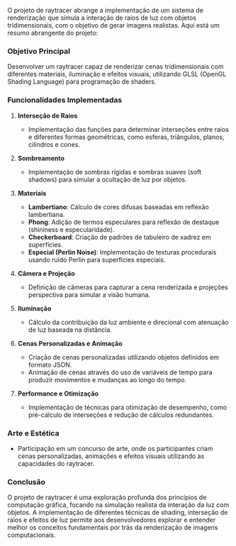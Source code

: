 O projeto de raytracer abrange a implementação de um sistema de renderização que simula a interação de raios de luz com objetos tridimensionais, com o objetivo de gerar imagens realistas. Aqui está um resumo abrangente do projeto:

### Objetivo Principal
Desenvolver um raytracer capaz de renderizar cenas tridimensionais com diferentes materiais, iluminação e efeitos visuais, utilizando GLSL (OpenGL Shading Language) para programação de shaders.

### Funcionalidades Implementadas

1. **Interseção de Raios**
   - Implementação das funções para determinar interseções entre raios e diferentes formas geométricas, como esferas, triângulos, planos, cilindros e cones.

2. **Sombreamento**
   - Implementação de sombras rígidas e sombras suaves (soft shadows) para simular a ocultação de luz por objetos.

3. **Materiais**
   - **Lambertiano**: Cálculo de cores difusas baseadas em reflexão lambertiana.
   - **Phong**: Adição de termos especulares para reflexão de destaque (shininess e especularidade).
   - **Checkerboard**: Criação de padrões de tabuleiro de xadrez em superfícies.
   - **Especial (Perlin Noise)**: Implementação de texturas procedurais usando ruído Perlin para superfícies especiais.

4. **Câmera e Projeção**
   - Definição de câmeras para capturar a cena renderizada e projeções perspectiva para simular a visão humana.

5. **Iluminação**
   - Cálculo da contribuição da luz ambiente e direcional com atenuação de luz baseada na distância.

6. **Cenas Personalizadas e Animação**
   - Criação de cenas personalizadas utilizando objetos definidos em formato JSON.
   - Animação de cenas através do uso de variáveis de tempo para produzir movimentos e mudanças ao longo do tempo.

7. **Performance e Otimização**
   - Implementação de técnicas para otimização de desempenho, como pré-cálculo de interseções e redução de cálculos redundantes.

### Arte e Estética

- Participação em um concurso de arte, onde os participantes criam cenas personalizadas, animações e efeitos visuais utilizando as capacidades do raytracer.

### Conclusão

O projeto de raytracer é uma exploração profunda dos princípios de computação gráfica, focando na simulação realista da interação da luz com objetos. A implementação de diferentes técnicas de shading, interseção de raios e efeitos de luz permite aos desenvolvedores explorar e entender melhor os conceitos fundamentais por trás da renderização de imagens computacionais.
